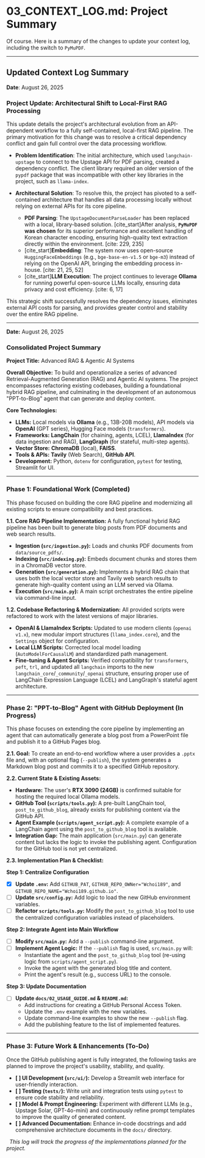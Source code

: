 # 03_CONTEXT_LOG.md: Project Summary

Of course. Here is a summary of the changes to update your context log, including the switch to `PyMuPDF`.

---
## **Updated Context Log Summary**

**Date**: August 26, 2025

### **Project Update: Architectural Shift to Local-First RAG Processing**

This update details the project's architectural evolution from an API-dependent workflow to a fully self-contained, local-first RAG pipeline. The primary motivation for this change was to resolve a critical dependency conflict and gain full control over the data processing workflow.

* **Problem Identification**: The initial architecture, which used `langchain-upstage` to connect to the Upstage API for PDF parsing, created a dependency conflict. The client library required an older version of the `pypdf` package that was incompatible with other key libraries in the project, such as `llama-index`.

* **Architectural Solution**: To resolve this, the project has pivoted to a self-contained architecture that handles all data processing locally without relying on external APIs for its core pipeline.
    * **PDF Parsing**: The `UpstageDocumentParseLoader` has been replaced with a local, library-based solution. [cite_start]After analysis, **`PyMuPDF` was chosen** for its superior performance and excellent handling of Korean character encoding, ensuring high-quality text extraction directly within the environment. [cite: 229, 235]
    * [cite_start]**Embedding**: The system now uses open-source `HuggingFaceEmbeddings` (e.g., `bge-base-en-v1.5` or `bge-m3`) instead of relying on the OpenAI API, bringing the embedding process in-house. [cite: 21, 25, 52]
    * [cite_start]**LLM Execution**: The project continues to leverage **Ollama** for running powerful open-source LLMs locally, ensuring data privacy and cost efficiency. [cite: 6, 17]

This strategic shift successfully resolves the dependency issues, eliminates external API costs for parsing, and provides greater control and stability over the entire RAG pipeline.

----
**Date:** August 26, 2025

### **Consolidated Project Summary**

**Project Title:** Advanced RAG & Agentic AI Systems

**Overall Objective:** To build and operationalize a series of advanced Retrieval-Augmented Generation (RAG) and Agentic AI systems. The project encompasses refactoring existing codebases, building a foundational hybrid RAG pipeline, and culminating in the development of an autonomous "PPT-to-Blog" agent that can generate and deploy content.

**Core Technologies:**
* **LLMs:** Local models via **Ollama** (e.g., 13B-20B models), API models via **OpenAI** (GPT series), Hugging Face models (`transformers`).
* **Frameworks:** **LangChain** (for chaining, agents, LCEL), **LlamaIndex** (for data ingestion and RAG), **LangGraph** (for stateful, multi-step agents).
* **Vector Store:** **ChromaDB** (local), **FAISS**.
* **Tools & APIs:** **Tavily** (Web Search), **GitHub API**.
* **Development:** Python, `dotenv` for configuration, `pytest` for testing, Streamlit for UI.

---

### **Phase 1: Foundational Work (Completed)**

This phase focused on building the core RAG pipeline and modernizing all existing scripts to ensure compatibility and best practices.

**1.1. Core RAG Pipeline Implementation:**
A fully functional hybrid RAG pipeline has been built to generate blog posts from PDF documents and web search results.
* **Ingestion (`src/ingestion.py`):** Loads and chunks PDF documents from `data/source_pdfs/`.
* **Indexing (`src/indexing.py`):** Embeds document chunks and stores them in a ChromaDB vector store.
* **Generation (`src/generation.py`):** Implements a hybrid RAG chain that uses both the local vector store and Tavily web search results to generate high-quality content using an LLM served via Ollama.
* **Execution (`src/main.py`):** A main script orchestrates the entire pipeline via command-line input.

**1.2. Codebase Refactoring & Modernization:**
All provided scripts were refactored to work with the latest versions of major libraries.
* **OpenAI & LlamaIndex Scripts:** Updated to use modern clients (`openai v1.x`), new modular import structures (`llama_index.core`), and the `Settings` object for configuration.
* **Local LLM Scripts:** Corrected local model loading (`AutoModelForCausalLM`) and standardized path management.
* **Fine-tuning & Agent Scripts:** Verified compatibility for `transformers`, `peft`, `trl`, and updated all `langchain` imports to the new `langchain_core`/`_community`/`_openai` structure, ensuring proper use of LangChain Expression Language (LCEL) and LangGraph's stateful agent architecture.

---

### **Phase 2: "PPT-to-Blog" Agent with GitHub Deployment (In Progress)**

This phase focuses on extending the core pipeline by implementing an agent that can automatically generate a blog post from a PowerPoint file and publish it to a GitHub Pages blog.

**2.1. Goal:**
To create an end-to-end workflow where a user provides a `.pptx` file and, with an optional flag (`--publish`), the system generates a Markdown blog post and commits it to a specified GitHub repository.

**2.2. Current State & Existing Assets:**
* **Hardware:** The user's **RTX 3090 (24GB)** is confirmed suitable for hosting the required local Ollama models.
* **GitHub Tool (`scripts/tools.py`):** A pre-built LangChain tool, `post_to_github_blog`, already exists for publishing content via the GitHub API.
* **Agent Example (`scripts/agent_script.py`):** A complete example of a LangChain agent using the `post_to_github_blog` tool is available.
* **Integration Gap:** The main application (`src/main.py`) can generate content but lacks the logic to invoke the publishing agent. Configuration for the GitHub tool is not yet centralized.

**2.3. Implementation Plan & Checklist:**

**Step 1: Centralize Configuration**
* [X] **Update `.env`:** Add `GITHUB_PAT`, `GITHUB_REPO_OWNer="Wchoi189"`, and `GITHUB_REPO_NAME="Wchoi189.github.io"`.
* [ ] **Update `src/config.py`:** Add logic to load the new GitHub environment variables.
* [ ] **Refactor `scripts/tools.py`:** Modify the `post_to_github_blog` tool to use the centralized configuration variables instead of placeholders.

**Step 2: Integrate Agent into Main Workflow**
* [ ] **Modify `src/main.py`:** Add a `--publish` command-line argument.
* [ ] **Implement Agent Logic:** If the `--publish` flag is used, `src/main.py` will:
    * Instantiate the agent and the `post_to_github_blog` tool (re-using logic from `scripts/agent_script.py`).
    * Invoke the agent with the generated blog title and content.
    * Print the agent's result (e.g., success URL) to the console.

**Step 3: Update Documentation**
* [ ] **Update `docs/02_USAGE_GUIDE.md` & `README.md`:**
    * Add instructions for creating a GitHub Personal Access Token.
    * Update the `.env` example with the new variables.
    * Update command-line examples to show the new `--publish` flag.
    * Add the publishing feature to the list of implemented features.

---

### **Phase 3: Future Work & Enhancements (To-Do)**

Once the GitHub publishing agent is fully integrated, the following tasks are planned to improve the project's usability, stability, and quality.

* **[ ] UI Development (`src/ui/`):** Develop a Streamlit web interface for user-friendly interaction.
* **[ ] Testing (`tests/`):** Write unit and integration tests using `pytest` to ensure code stability and reliability.
* **[ ] Model & Prompt Engineering:** Experiment with different LLMs (e.g., Upstage Solar, GPT-4o-mini) and continuously refine prompt templates to improve the quality of generated content.
* **[ ] Advanced Documentation:** Enhance in-code docstrings and add comprehensive architecture documents in the `docs/` directory.

  _This log will track the progress of the implementations planned for the project._